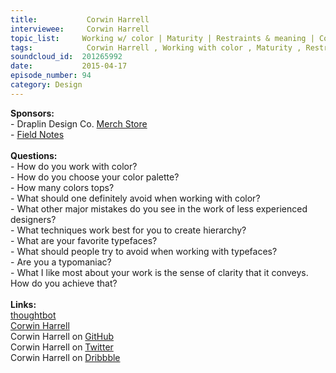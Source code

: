 ```yaml
--- 
title:           Corwin Harrell 
interviewee:     Corwin Harrell 
topic_list:     Working w/ color | Maturity | Restraints & meaning | Color palette | Newbie mistakes | White space | Hierarchy | Favorite typefaces | Typography | Versatility | Typomania | Clarity
tags:            Corwin Harrell , Working with color , Maturity , Restraints  meaning , Color palette , Newbie mistakes , White space , Hierarchy , Favorite typefaces , Typography , Versatility , Typomania , Clarity
soundcloud_id:  201265992
date:           2015-04-17
episode_number: 94
category: Design
---
```


<p class="show_notes_display"><b>Sponsors:<br></b>- Draplin Design Co. <a rel="nofollow" target="_blank" href="http://draplin.com/merch/">Merch Store</a><br>- <a rel="nofollow" target="_blank" href="http://fieldnotesbrand.com/">Field Notes</a><br><b><br>Questions:</b><br>- How do you work with color?<br>- How do you choose your color palette?<br>- How many colors tops?<br>- What should one definitely avoid when working with color?<br>- What other major mistakes do you see in the work of less experienced designers?<br>- What techniques work best for you to create hierarchy?<br>- What are your favorite typefaces?<br>- What should people try to avoid when working with typefaces?<br>- Are you a typomaniac?<br>- What I like most about your work is the sense of clarity that it conveys. How do you achieve that?<br><br><b>Links:</b><br><a rel="nofollow" target="_blank" href="https://thoughtbot.com/">thoughtbot</a><br><a rel="nofollow" target="_blank" href="http://corwinharrell.com/">Corwin Harrell</a><br>Corwin Harrell on <a rel="nofollow" target="_blank" href="https://github.com/corwinharrell">GitHub</a><br>Corwin Harrell on <a rel="nofollow" target="_blank" href="https://twitter.com/corwinharrell">Twitter</a><br>Corwin Harrell on <a rel="nofollow" target="_blank" href="https://dribbble.com/corwinharrell">Dribbble</a><br></p>
